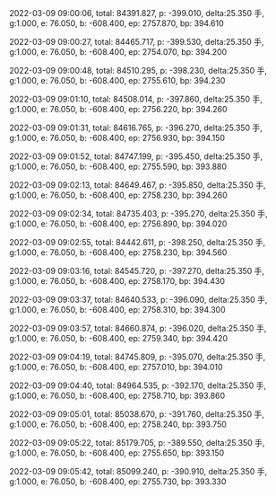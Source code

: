 2022-03-09 09:00:06, total: 84391.827, p: -399.010, delta:25.350 手, g:1.000, e: 76.050, b: -608.400, ep: 2757.870, bp: 394.610

2022-03-09 09:00:27, total: 84465.717, p: -399.530, delta:25.350 手, g:1.000, e: 76.050, b: -608.400, ep: 2754.070, bp: 394.200

2022-03-09 09:00:48, total: 84510.295, p: -398.230, delta:25.350 手, g:1.000, e: 76.050, b: -608.400, ep: 2755.610, bp: 394.230

2022-03-09 09:01:10, total: 84508.014, p: -397.860, delta:25.350 手, g:1.000, e: 76.050, b: -608.400, ep: 2756.220, bp: 394.260

2022-03-09 09:01:31, total: 84616.765, p: -396.270, delta:25.350 手, g:1.000, e: 76.050, b: -608.400, ep: 2756.930, bp: 394.150

2022-03-09 09:01:52, total: 84747.199, p: -395.450, delta:25.350 手, g:1.000, e: 76.050, b: -608.400, ep: 2755.590, bp: 393.880

2022-03-09 09:02:13, total: 84649.467, p: -395.850, delta:25.350 手, g:1.000, e: 76.050, b: -608.400, ep: 2758.230, bp: 394.260

2022-03-09 09:02:34, total: 84735.403, p: -395.270, delta:25.350 手, g:1.000, e: 76.050, b: -608.400, ep: 2756.890, bp: 394.020

2022-03-09 09:02:55, total: 84442.611, p: -398.250, delta:25.350 手, g:1.000, e: 76.050, b: -608.400, ep: 2758.230, bp: 394.560

2022-03-09 09:03:16, total: 84545.720, p: -397.270, delta:25.350 手, g:1.000, e: 76.050, b: -608.400, ep: 2758.170, bp: 394.430

2022-03-09 09:03:37, total: 84640.533, p: -396.090, delta:25.350 手, g:1.000, e: 76.050, b: -608.400, ep: 2758.310, bp: 394.300

2022-03-09 09:03:57, total: 84660.874, p: -396.020, delta:25.350 手, g:1.000, e: 76.050, b: -608.400, ep: 2759.340, bp: 394.420

2022-03-09 09:04:19, total: 84745.809, p: -395.070, delta:25.350 手, g:1.000, e: 76.050, b: -608.400, ep: 2757.010, bp: 394.010

2022-03-09 09:04:40, total: 84964.535, p: -392.170, delta:25.350 手, g:1.000, e: 76.050, b: -608.400, ep: 2758.710, bp: 393.860

2022-03-09 09:05:01, total: 85038.670, p: -391.760, delta:25.350 手, g:1.000, e: 76.050, b: -608.400, ep: 2758.240, bp: 393.750

2022-03-09 09:05:22, total: 85179.705, p: -389.550, delta:25.350 手, g:1.000, e: 76.050, b: -608.400, ep: 2755.650, bp: 393.150

2022-03-09 09:05:42, total: 85099.240, p: -390.910, delta:25.350 手, g:1.000, e: 76.050, b: -608.400, ep: 2755.730, bp: 393.330